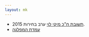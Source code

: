 ```yaml
---
layout: mk
---
```

* <i class="fa fa-envelope"></i> [תשובת ח"כ מיקי לוי](../docs/levimiki.png) ערב בחירות 2015.
* <i class="fa fa-newspaper-o"></i> [עמדת המפלגה](https://archive.today/gjQpX#selection-2763.2-2763.176)
